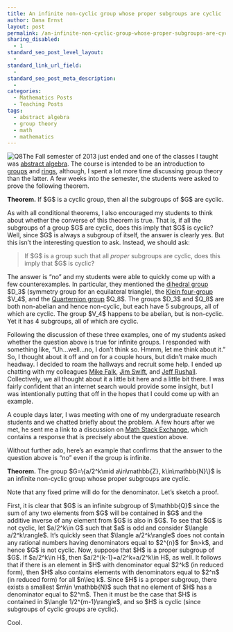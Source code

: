 ```yaml
---
title: An infinite non-cyclic group whose proper subgroups are cyclic
author: Dana Ernst
layout: post
permalink: /an-infinite-non-cyclic-group-whose-proper-subgroups-are-cyclic/
sharing_disabled:
  - 1
standard_seo_post_level_layout:
  - 
standard_link_url_field:
  - 
standard_seo_post_meta_description:
  - 
categories:
  - Mathematics Posts
  - Teaching Posts
tags:
  - abstract algebra
  - group theory
  - math
  - mathematics
---
```

<div class="kcite-section" kcite-section-id="1104">
  <p>
    <img src="http://i2.wp.com/danaernst.com/wp-content/uploads/2013/12/Q8.png?w=130" alt="Q8" class="alignleft size-full wp-image-1132" data-recalc-dims="1" />The Fall semester of 2013 just ended and one of the classes I taught was <a href="http://teaching.danaernst.com/mat411f13/">abstract algebra</a>. The course is intended to be an introduction to <a href="http://en.wikipedia.org/wiki/Group_theory">groups</a> and <a href="http://en.wikipedia.org/wiki/Ring_theory">rings</a>, although, I spent a lot more time discussing group theory than the latter. A few weeks into the semester, the students were asked to prove the following theorem.
  </p>
  
  <p>
    <strong>Theorem.</strong> If $G$ is a cyclic group, then all the subgroups of $G$ are cyclic.
  </p>
  
  <p>
    As with all conditional theorems, I also encouraged my students to think about whether the converse of this theorem is true. That is, if all the subgroups of a group $G$ are cyclic, does this imply that $G$ is cyclic? Well, since $G$ is always a subgroup of itself, the answer is clearly yes. But this isn&#8217;t the interesting question to ask. Instead, we should ask:
  </p>
  
  <blockquote>
    <p>
      If $G$ is a group such that all <em>proper</em> subgroups are cyclic, does this imply that $G$ is cyclic?
    </p>
  </blockquote>
  
  <p>
    The answer is &#8220;no&#8221; and my students were able to quickly come up with a few counterexamples. In particular, they mentioned the <a href="http://en.wikipedia.org/wiki/Dihedral_group">dihedral group</a> $D_3$ (symmetry group for an equilateral triangle), the <a href="http://en.wikipedia.org/wiki/Klein_four-group">Klein four-group</a> $V_4$, and the <a href="http://en.wikipedia.org/wiki/Quaternion_group">Quarternion group</a> $Q_8$. The groups $D_3$ and $Q_8$ are both non-abelian and hence non-cyclic, but each have 5 subgroups, all of which are cyclic. The group $V_4$ happens to be abelian, but is non-cyclic. Yet it has 4 subgroups, all of which are cyclic.
  </p>
  
  <p>
    Following the discussion of these three examples, one of my students asked whether the question above is true for infinite groups. I responded with something like, &#8220;Uh&#8230;well&#8230;no, I don&#8217;t think so. Hmmm, let me think about it.&#8221; So, I thought about it off and on for a couple hours, but didn&#8217;t make much headway. I decided to roam the hallways and recruit some help. I ended up chatting with my colleagues <a href="http://www.cefns.nau.edu/~falk/">Mike Falk</a>, <a href="http://oak.ucc.nau.edu/jws8/">Jim Swift</a>, and <a href="https://nau.edu/CEFNS/NatSci/Math/Directory-Full-Time/Rushall-Jeff/">Jeff Rushall</a>. Collectively, we all thought about it a little bit here and a little bit there. I was fairly confident that an internet search would provide some insight, but I was intentionally putting that off in the hopes that I could come up with an example.
  </p>
  
  <p>
    A couple days later, I was meeting with one of my undergraduate research students and we chatted briefly about the problem. A few hours after we met, he sent me a link to a discussion on <a href="http://math.stackexchange.com/questions/185508/give-an-example-of-a-noncyclic-abelian-group-all-of-whose-proper-subgroups-are-c/185581#185581">Math Stack Exchange</a>, which contains a response that is precisely about the question above.
  </p>
  
  <p>
    Without further ado, here&#8217;s an example that confirms that the answer to the question above is &#8220;no&#8221; even if the group is infinite.
  </p>
  
  <p>
    <strong>Theorem.</strong> The group $G=&#92;{a/2^k\mid a\in\mathbb{Z}, k\in\mathbb{N}&#92;}$ is an infinite non-cyclic group whose proper subgroups are cyclic.
  </p>
  
  <p>
    Note that any fixed prime will do for the denominator. Let&#8217;s sketch a proof.
  </p>
  
  <p>
    First, it is clear that $G$ is an infinite subgroup of $\mathbb{Q}$ since the sum of any two elements from $G$ will be contained in $G$ and the additive inverse of any element from $G$ is also in $G$. To see that $G$ is not cyclic, let $a/2^k\in G$ such that $a$ is odd and consider $\langle a/2^k\rangle$. It&#8217;s quickly seen that $\langle a/2^k\rangle$ does not contain any rational numbers having denominators equal to $2^{n}$ for $n>k$, and hence $G$ is not cyclic. Now, suppose that $H$ is a proper subgroup of $G$. If $a/2^k\in H$, then $a/2^{k-1}=a/2^k+a/2^k\in H$, as well. It follows that if there is an element in $H$ with denominator equal $2^k$ (in reduced form), then $H$ also contains elements with denominators equal to $2^n$ (in reduced form) for all $n\leq k$. Since $H$ is a proper subgroup, there exists a smallest $m\in \mathbb{N}$ such that no element of $H$ has a denominator equal to $2^m$. Then it must be the case that $H$ is contained in $\langle 1/2^{m-1}\rangle$, and so $H$ is cyclic (since subgroups of cyclic groups are cyclic).
  </p>
  
  <p>
    Cool.
  </p>
  
  <!-- kcite active, but no citations found -->
</div>

<!-- kcite-section 1104 -->